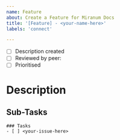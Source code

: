 ```yaml
---
name: Feature
about: Create a Feature for Miranum Docs
title: '[Feature] - <your-name-here>'
labels: 'connect'

---
```


- [ ] Description created
- [ ] Reviewed by peer: <tag-person-here>
- [ ] Prioritised

# Description
<!-- Describe the Feature -->

## Sub-Tasks
<!-- Please list the required subtasks for this feature here --> 
```[tasklist]
### Tasks
- [ ] <your-issue-here>
```
